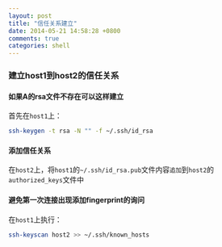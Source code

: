 ```yaml
---
layout: post
title: "信任关系建立"
date: 2014-05-21 14:58:28 +0800
comments: true
categories: shell
---
```


### 建立host1到host2的信任关系

#### 如果A的rsa文件不存在可以这样建立

首先在`host1`上：

```bash create_rsa.sh   
ssh-keygen -t rsa -N "" -f ~/.ssh/id_rsa
```

#### 添加信任关系

在`host2`上，将`host1`的`~/.ssh/id_rsa.pub`文件内容`追加`到`host2`的`authorized_keys`文件中

#### 避免第一次连接出现添加fingerprint的询问

在`host1`上执行：

```bash
ssh-keyscan host2 >> ~/.ssh/known_hosts
```

